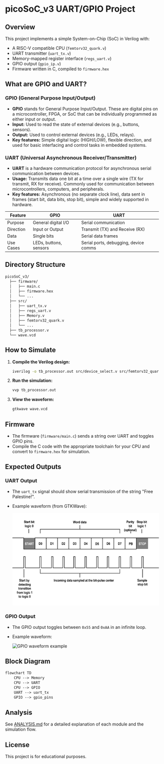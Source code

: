# picoSoC_v3 UART/GPIO Project

## Overview

This project implements a simple System-on-Chip (SoC) in Verilog with:
- A RISC-V compatible CPU (`femtorv32_quark.v`)
- UART transmitter (`uart_tx.v`)
- Memory-mapped register interface (`regs_uart.v`)
- GPIO output (`gpio_ip.v`)
- Firmware written in C, compiled to `firmware.hex`

## What are GPIO and UART?

### GPIO (General Purpose Input/Output)
- **GPIO** stands for General Purpose Input/Output. These are digital pins on a microcontroller, FPGA, or SoC that can be individually programmed as either input or output.
- **Input:** Used to read the state of external devices (e.g., buttons, sensors).
- **Output:** Used to control external devices (e.g., LEDs, relays).
- **Key features:** Simple digital logic (HIGH/LOW), flexible direction, and used for basic interfacing and control tasks in embedded systems.

### UART (Universal Asynchronous Receiver/Transmitter)
- **UART** is a hardware communication protocol for asynchronous serial communication between devices.
- **Usage:** Transmits data one bit at a time over a single wire (TX for transmit, RX for receive). Commonly used for communication between microcontrollers, computers, and peripherals.
- **Key features:** Asynchronous (no separate clock line), data sent in frames (start bit, data bits, stop bit), simple and widely supported in hardware.

| Feature | GPIO | UART |
|---------|------|------|
| Purpose | General digital I/O | Serial communication |
| Direction | Input or Output | Transmit (TX) and Receive (RX) |
| Data | Single bits | Serial data frames |
| Use Cases | LEDs, buttons, sensors | Serial ports, debugging, device comms |

## Directory Structure

```
picoSoC_v3/
  ├── firmware/
  │   ├── main.c
  │   ├── firmware.hex
  │   └── ...
  ├── src/
  │   ├── uart_tx.v
  │   ├── regs_uart.v
  │   ├── Memory.v
  │   ├── femtorv32_quark.v
  │   └── ...
  ├── tb_processor.v
  └── wave.vcd
```

## How to Simulate

1. **Compile the Verilog design:**
   ```sh
   iverilog -o tb_processor.out src/device_select.v src/femtorv32_quark.v src/gpio_ip.v src/Memory.v src/regs_uart.v src/top.v src/uart_ip.v src/uart_tx.v tb_processor.v
   ```

2. **Run the simulation:**
   ```sh
   vvp tb_processor.out
   ```

3. **View the waveform:**
   ```sh
   gtkwave wave.vcd
   ```

## Firmware

- The firmware (`firmware/main.c`) sends a string over UART and toggles GPIO pins.
- Compile the C code with the appropriate toolchain for your CPU and convert to `firmware.hex` for simulation.

## Expected Outputs

### UART Output

- The `uart_tx` signal should show serial transmission of the string "Free Palestine!".
- Example waveform (from GTKWave):

  ![UART waveform example](uart3.png)

### GPIO Output

- The GPIO output toggles between `0x55` and `0xAA` in an infinite loop.
- Example waveform:

  ![GPIO waveform example](docs/gpio_waveform.png)

## Block Diagram

```mermaid
flowchart TD
    CPU --> Memory
    CPU --> UART
    CPU --> GPIO
    UART --> uart_tx
    GPIO --> gpio_pins
```

## Analysis

See [ANALYSIS.md](ANALYSIS.md) for a detailed explanation of each module and the simulation flow.

## License

This project is for educational purposes. 
